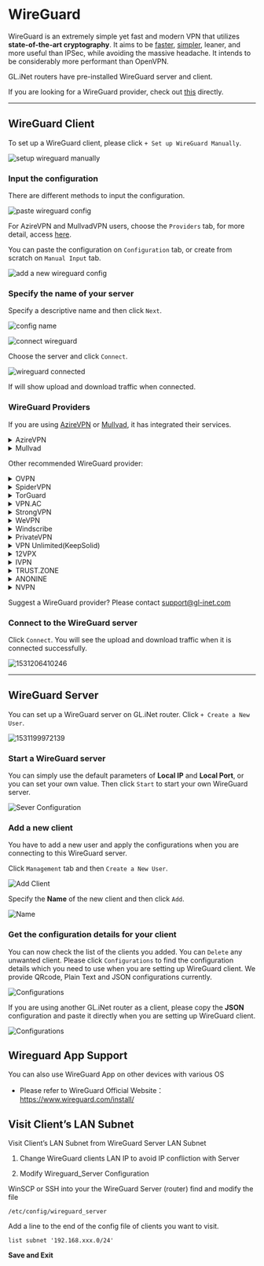 # WireGuard

WireGuard is an extremely simple yet fast and modern VPN that utilizes **state-of-the-art cryptography**. It aims to be [faster](https://www.wireguard.com/performance/), [simpler](https://www.wireguard.com/quickstart/), leaner, and more useful than IPSec, while avoiding the massive headache. It intends to be considerably more performant than OpenVPN. 

GL.iNet routers have pre-installed WireGuard server and client.

If you are looking for a WireGuard provider, check out [this](#wireguard-providers) directly.

---

## WireGuard Client 

To set up a WireGuard client, please click `+ Set up WireGuard Manually`.

![setup wireguard manually](https://static.gl-inet.com/docs/en/3/app/wireguard/setup_wireguard_manually.png)

### Input the configuration

There are different methods to input the configuration.

![paste wireguard config](https://static.gl-inet.com/docs/en/3/app/wireguard/paste_wireguard_config.png)

For AzireVPN and MullvadVPN users, choose the `Providers` tab, for more detail, access [here](#wireguard-providers).

You can paste the configuration on `Configuration` tab, or create from scratch on `Manual Input` tab.

![add a new wireguard config](https://static.gl-inet.com/docs/en/3/app/wireguard/add_a_new_wireguard_config.png)

### Specify the name of your server

Specify a descriptive name and then click `Next`.

![config name](https://static.gl-inet.com/docs/en/3/app/wireguard/input_config_name.png)

![connect wireguard](https://static.gl-inet.com/docs/en/3/app/wireguard/wireguard_connect.png)

Choose the server and click `Connect`.

![wireguard connected](https://static.gl-inet.com/docs/en/3/app/wireguard/wireguard_connected.png)

If will show upload and download traffic when connected.

### WireGuard Providers

If you are using <a href="https://www.azirevpn.com/aff/9x7wisg4" target="_blank">AzireVPN</a> or <a href="https://mullvad.net/" target="_blank">Mullvad</a>, it has integrated their services.

<details>
<summary>AzireVPN</summary>

Select <a href="https://www.azirevpn.com/aff/9x7wisg4" target="_blank">AzireVPN</a> as the provider, enter your User Name and Password and then click `Next`.

![Configuraion](https://static.gl-inet.com/docs/en/3/app/wireguard/setup_azirevpn.png)

It will take several minutes to get configs, please be patient.

</details>

<details>
<summary>Mullvad</summary>

Select Mullvad as the provider, enter your Account Number and then click "Add" to finish the WireGuard Client setup.

![Configuraion](https://static.gl-inet.com/docs/en/3/app/wireguard/setup_mullvadvpn.png)

It will take several minutes to get configs, please be patient.

</details>

Other recommended WireGuard provider:

<details>
<summary>OVPN</summary>
<p><a href="https://www.ovpn.com/en?ref=glinet" target="_blank">Office Website</a></p>
<ol type="1">
<li>
    <p>Login <a href="https://www.ovpn.com/en?ref=glinet" target="_blank">www.ovpn.com</a>, find the menu below to get WireGuard configuration files.</p>
    <p><img alt="" src="https://static.gl-inet.com/docs/en/3/app/wireguard/ovpn/get_wireguard_configuration_files.jpg"/></p>
</li>
<li>
    <p>Click Generate WireGuard keys, choose the server you wanted, then download the config.</p>
    <p><img alt="" src="https://static.gl-inet.com/docs/en/3/app/wireguard/ovpn/download_wireguard_configuration_files.jpg"/></p>
</li>
<li>
    <p>Open the config by text edit software, copy the content.</p>
    <p>The config may contain IPv6 content, as GL.iNet routers is not support IPv6 good enough, so please delete the IPv6 content. I have a example show below, the highlight content is the IPv6 content.</p>
    <p><img alt="remove wireguard ipv6 content" src="https://static.gl-inet.com/docs/en/3/app/wireguard/ovpn/remove_wireguard_ipv6_content.jpg" /></p>
</li>
<li>
    <p>Login web Admin Panel, VPN --> WireGuard Client --> Set up WireGuard Manually</p>
    <p><img alt="setup wireguard manually" src="https://static.gl-inet.com/docs/en/3/app/wireguard/setup_wireguard_manually.png" /></p>
</li>
<li>
    <p>Paste the configuration text to the Configuration windows. Click <b>Next</b></p>
    <p><img alt="paste wireguard config" src="https://static.gl-inet.com/docs/en/3/app/wireguard/add_a_new_wireguard_config.png" /></p>
</li>
<li>
    <p>Specify the name of your server and click <b>Add</b></p>
    <p><img alt="input config name" src="https://static.gl-inet.com/docs/en/3/app/wireguard/input_config_name.png" /></p>
</li>
<li>
    <p>Connect to the WireGuard server by clicking <b>Connect</b></p>
    <p><img alt="connect wireguard" src="https://static.gl-inet.com/docs/en/3/app/wireguard/wireguard_connect.png" /></p>
</li>
<li>
    <p>You will see the upload and download traffic when it is connected successfully.</p>
    <p><img alt="wiregaurd connected" src="https://static.gl-inet.com/docs/en/3/app/wireguard/wireguard_connected.png" /></p>
</li>
</ol>
</details>

<details>
<summary>SpiderVPN</summary>
<p><a href="https://spidervpn.org/#a_aid=5ddfa0372e7ff">Official Website</a></p>
<ol type="1">
<li>
    <p>Login <a href="https://spidervpn.org/#a_aid=5ddfa0372e7ff">www.spidervpn.org</a>, find the section to get your VPN configuration. Follow the steps to get the configuration.</p>
    <p><img alt="get spider vpn configuration" src="https://static.gl-inet.com/docs/en/3/app/wireguard/spidervpn_config_1.jpg" /></p>
</li>
<li>
    <p>Download the vpn configuration</p>
    <p><img alt="download spider vpn configuration" src="https://static.gl-inet.com/docs/en/3/app/wireguard/spidervpn_config_2.jpg" /></p>
</li>
<li>
    <p>Open the config by text edit software, copy the content.</p>
</li>
<li>
    <p>Login web Admin Panel, VPN --> WireGuard Client --> Set up WireGuard Manually</p>
<p><img alt="setup wireguard manually" src="https://static.gl-inet.com/docs/en/3/app/wireguard/setup_wireguard_manually.png" /></p>
</li>
<li>
    <p>Paste the configuration text to the Configuration windows. You need to adjust the format, make sure there is a space on each side of the equals sign. Click <b>Next</b></p>
    <p><img alt="paste wireguard config" src="https://static.gl-inet.com/docs/en/3/app/wireguard/add_a_new_wireguard_config.png" /></p>
</li>
<li>
    <p>Specify the name of your server and click <b>Add</b></p>
    <p><img alt="input config name" src="https://static.gl-inet.com/docs/en/3/app/wireguard/input_config_name.png" /></p>
</li>
<li>
    <p>Connect to the WireGuard server by clicking <b>Connect</b></p>
    <p><img alt="connect wireguard" src="https://static.gl-inet.com/docs/en/3/app/wireguard/wireguard_connect.png" /></p>
</li>
<li>
    <p>You will see the upload and download traffic when it is connected successfully.</p>
    <p><img alt="wiregaurd connected" src="https://static.gl-inet.com/docs/en/3/app/wireguard/wireguard_connected.png" /></p>
</li>
</details>

<details>
<summary>TorGuard</summary>
<p><a href="https://torguard.net/aff.php?aff=3040" target="_blank">Official Website</a></p>
<ol type="1">
<li>
    <p>If you are using <a href="https://torguard.net/aff.php?aff=3040" target="_blank">TorGuard</a>, you need to login the control panel and find <b>Config Generator</b> from the <b>Tools</b> menu. </p>
    <p><img alt="torguard enable wireguard access" src="https://static.gl-inet.com/docs/en/3/app/wireguard/torguard/torguard_menu.jpg" /></p>
</li>
<li>
    <p>On the Config Generator page, choose <b>VPN Tunnel type</b> to WireGuard, select <b>VPN Server</b>, input <b>VPN Username</b> and <b>VPN Password</b>, click <b>Generate Config</b> button, wait a second, you will find the config on <b>Config Output</b> section.</p>
    <p><img alt="torguard generate wireguard config" src="https://static.gl-inet.com/docs/en/3/app/wireguard/torguard/torguard_generate_wireguard_config.png" /></p>
    <p>You can find the <b>VPN Username</b> and <b>VPN Password</b> below</p>
    <p><img alt="torguard vpn username vpn password" src="https://static.gl-inet.com/docs/en/3/app/wireguard/torguard/torguard_vpnusername_vpnpassword.png" /></p>
</li>
<li>
    <p>Copy the config content. Please note that the first line is <b># TorGuard WireGuard Config</b>, delete the first line before copy it.</p>
</li>
<li>
    <p>Login web Admin Panel, VPN --> WireGuard Client --> Set up WireGuard Manually</p>
<p><img alt="setup wireguard manually" src="https://static.gl-inet.com/docs/en/3/app/wireguard/setup_wireguard_manually.png" /></p>
</li>
<li>
    <p>Paste the configuration text to the Configuration windows. Click <b>Next</b></p>
    <p><img alt="paste wireguard config" src="https://static.gl-inet.com/docs/en/3/app/wireguard/add_a_new_wireguard_config.png" /></p>
</li>
<li>
    <p>Specify the name of your server and click <b>Add</b></p>
    <p><img alt="input config name" src="https://static.gl-inet.com/docs/en/3/app/wireguard/input_config_name.png" /></p>
</li>
<li>
    <p>Connect to the WireGuard server by clicking <b>Connect</b></p>
    <p><img alt="connect wireguard" src="https://static.gl-inet.com/docs/en/3/app/wireguard/wireguard_connect.png" /></p>
</li>
<li>
    <p>You will see the upload and download traffic when it is connected successfully.</p>
    <p><img alt="wiregaurd connected" src="https://static.gl-inet.com/docs/en/3/app/wireguard/wireguard_connected.png" /></p>
</li>
</ol>
<p><a href="https://torguard.net/knowledgebase.php?action=displayarticle&id=250" target="_blank">Refer link</a></p>
</details>

<details id="strongvpn">
<summary>VPN.AC</summary>
<p><a href="https://vpn.ac/aff.php?aff=1424" target="_blank">Official Website</a></p>
<ol type="1">
<li>
    <p>If you are using <a href="https://vpn.ac/aff.php?aff=1424" target="_blank">VPN.AC</a>, you need to login the control panel and find WireGuard Manager from the "Services" menu. </p>
    <p><img alt="VPN.AC WireGuard Manager" src="https://static.gl-inet.com/docs/en/3/app/wireguard/vpn.ac_wireguard_manager.jpg" /></p>
</li>
<li>
    <p>Create the config and download.</p>
    <p><img alt="VPN.AC create wireguard profiles" src="https://static.gl-inet.com/docs/en/3/app/wireguard/vpn.ac_create_wireguard_profiles.jpg" /></p>
</li>
<li>
    <p>Extract file, open the config by text edit software, copy the content.</p>
</li>
<li>
    <p>Login web Admin Panel, VPN --> WireGuard Client --> Set up WireGuard Manually</p>
<p><img alt="setup wireguard manually" src="https://static.gl-inet.com/docs/en/3/app/wireguard/setup_wireguard_manually.png" /></p>
</li>
<li>
    <p>Paste the configuration text to the Configuration windows. Click <b>Next</b></p>
    <p><img alt="paste wireguard config" src="https://static.gl-inet.com/docs/en/3/app/wireguard/add_a_new_wireguard_config.png" /></p>
</li>
<li>
    <p>Specify the name of your server and click <b>Add</b></p>
    <p><img alt="input config name" src="https://static.gl-inet.com/docs/en/3/app/wireguard/input_config_name.png" /></p>
</li>
<li>
    <p>Connect to the WireGuard server by clicking <b>Connect</b></p>
    <p><img alt="connect wireguard" src="https://static.gl-inet.com/docs/en/3/app/wireguard/wireguard_connect.png" /></p>
</li>
<li>
    <p>You will see the upload and download traffic when it is connected successfully.</p>
    <p><img alt="wiregaurd connected" src="https://static.gl-inet.com/docs/en/3/app/wireguard/wireguard_connected.png" /></p>
</li>
</ol>
</details>

<details>
<summary>StrongVPN</summary>
<p><a href="https://strongvpn.com/?tr_aid=5ac44bd241ca7" target="_blank">Official Website</a></p>
<ol type="1">
<li>
    <p>If you are using <a href="https://strongvpn.com/?tr_aid=5ac44bd241ca7" target="_blank">StrongVPN</a>, sign in at <a href="https://wg.strongvpn.com" target="_blank">https://wg.strongvpn.com</a></p>
</li>
<li>
    <p>Select a location from the drop down menu, click <b>GENERATE</b>, open the downloaded text file.</p>
    <p><img alt="strongvpn wireguard configuration generator" src="https://static.gl-inet.com/docs/en/3/app/wireguard/strongvpn/strongvpn_wireguard_configuration_generator.png" /></p>
</li>
<li>
    <p>Open the config by text edit software, copy the content.</p>
</li>
<li>
    <p>Login web Admin Panel, VPN --> WireGuard Client --> Set up WireGuard Manually</p>
<p><img alt="setup wireguard manually" src="https://static.gl-inet.com/docs/en/3/app/wireguard/setup_wireguard_manually.png" /></p>
</li>
<li>
    <p>Paste the configuration text to the Configuration windows. Click <b>Next</b></p>
    <p><img alt="paste wireguard config" src="https://static.gl-inet.com/docs/en/3/app/wireguard/add_a_new_wireguard_config.png" /></p>
</li>
<li>
    <p>Specify the name of your server and click <b>Add</b></p>
    <p><img alt="input config name" src="https://static.gl-inet.com/docs/en/3/app/wireguard/input_config_name.png" /></p>
</li>
<li>
    <p>Connect to the WireGuard server by clicking <b>Connect</b></p>
    <p><img alt="connect wireguard" src="https://static.gl-inet.com/docs/en/3/app/wireguard/wireguard_connect.png" /></p>
</li>
<li>
    <p>You will see the upload and download traffic when it is connected successfully.</p>
    <p><img alt="wiregaurd connected" src="https://static.gl-inet.com/docs/en/3/app/wireguard/wireguard_connected.png" /></p>
</li>
</ol>
<p><a href="https://support.strongvpn.com/hc/en-us/articles/360035942554-WireGuard-GLiNet-Routers" target="_blank">Refer link</a></p>
</details>

<details>
<summary>WeVPN</summary>
<p><a href="https://www.wevpn.com/aff/glinet" target="_blank">Official Website</a></p>
<ol type="1">
<li>
    <p>Access the Members Area to make a custom config using the Config Generator.</p>
    <p><img alt="wevpn manual configuration generator" src="https://static.gl-inet.com/docs/en/3/app/wireguard/wevpn/wevpn_1.jpg" /></p>
</li>
<li>
    <p>When you select the Wireguard protocol, you will need to select <b>Add device</b> for the region selected.</p>
    <p><img alt="wevpn manual configuration generator" src="https://static.gl-inet.com/docs/en/3/app/wireguard/wevpn/wevpn_2.jpg" /></p>
</li>
<li>
    <p>Select the Download option. Open it by a text editor, copy the content.</p>
</li>
<li>
    <p>Login web Admin Panel, VPN --> WireGuard Client --> Set up WireGuard Manually</p>
<p><img alt="setup wireguard manually" src="https://static.gl-inet.com/docs/en/3/app/wireguard/setup_wireguard_manually.png" /></p>
</li>
<li>
    <p>Paste the configuration text to the Configuration windows. Click <b>Next</b></p>
    <p><img alt="paste wireguard config" src="https://static.gl-inet.com/docs/en/3/app/wireguard/add_a_new_wireguard_config.png" /></p>
</li>
<li>
    <p>Specify the name of your server and click <b>Add</b></p>
    <p><img alt="input config name" src="https://static.gl-inet.com/docs/en/3/app/wireguard/input_config_name.png" /></p>
</li>
<li>
    <p>Connect to the WireGuard server by clicking <b>Connect</b></p>
    <p><img alt="connect wireguard" src="https://static.gl-inet.com/docs/en/3/app/wireguard/wireguard_connect.png" /></p>
</li>
<li>
    <p>You will see the upload and download traffic when it is connected successfully.</p>
    <p><img alt="wiregaurd connected" src="https://static.gl-inet.com/docs/en/3/app/wireguard/wireguard_connected.png" /></p>
</li>
</ol>

<p><a href="https://wevpn.com/support/hc/en-us/search/click?data=BAh7CjoHaWRsKwgmhcHUUwA6CXR5cGVJIgxhcnRpY2xlBjoGRVQ6CHVybEkiTWh0dHBzOi8vd2V2cG4uemVuZGVzay5jb20vaGMvZW4tdXMvYXJ0aWNsZXMvMzYwMDUxNzM3ODk0LVdpcmVndWFyZC1TZXR1cAY7B1Q6DnNlYXJjaF9pZEkiKTg1MzYyYTliLTFiNjQtNDgxZi1hOTZiLTIzMTE3NzQ4ZGMwMwY7B0Y6CXJhbmtpBg%3D%3D--708754fd43f05b5496036ebe0747c5a6dac84bf3">Refer link</a></p>
</details>

<details>
<summary>Windscribe</summary>
<p><a href="https://windscribe.com/" target="_blank">Official Website</a></p>
<ol type="1">
<li>
    <p>Login then access the <a href="https://windscribe.com/getconfig/wireguard">WireGuard Config Generator</a>. Select location and port you'd like to use, then click Download Config.</p>
    <p><img alt="windscribe WireGuard Config Generator" src="https://static.gl-inet.com/docs/en/3/app/wireguard/windscribe/windscribe_01.jpg" /></p>
</li>
<li>
    <p>Open it by a text editor, copy the content.</p>
</li>
<li>
    <p>Login web Admin Panel, VPN --> WireGuard Client --> Set up WireGuard Manually</p>
<p><img alt="setup wireguard manually" src="https://static.gl-inet.com/docs/en/3/app/wireguard/setup_wireguard_manually.png" /></p>
</li>
<li>
    <p>Paste the configuration text to the Configuration windows. Click <b>Next</b></p>
    <p><img alt="paste wireguard config" src="https://static.gl-inet.com/docs/en/3/app/wireguard/add_a_new_wireguard_config.png" /></p>
</li>
<li>
    <p>Specify the name of your server and click <b>Add</b></p>
    <p><img alt="input config name" src="https://static.gl-inet.com/docs/en/3/app/wireguard/input_config_name.png" /></p>
</li>
<li>
    <p>Connect to the WireGuard server by clicking <b>Connect</b></p>
    <p><img alt="connect wireguard" src="https://static.gl-inet.com/docs/en/3/app/wireguard/wireguard_connect.png" /></p>
</li>
<li>
    <p>You will see the upload and download traffic when it is connected successfully.</p>
    <p><img alt="wiregaurd connected" src="https://static.gl-inet.com/docs/en/3/app/wireguard/wireguard_connected.png" /></p>
</li>
</ol>

</ol>
</details>

<details>
    <summary>PrivateVPN</summary>
    <p><a href="https://affiliate.privatevpn.com/scripts/click.php?a_aid=5e3a511658bc3" target="_blank">Official Website</a></p>
    <ol type="1">
        <li>
            <p>Login then access the <a href="https://privatevpn.com/control-panel" target="_blank">Control panel</a></p>
            <p><img alt="PrivateVPN Control panel" src="https://static.gl-inet.com/docs/en/3/app/wireguard/privatevpn/privatevpn_wireguard_1.jpg" /></p>
        </li>
        <li>
            <p>Select a server</p>
            <p><img alt="select a server" src="https://static.gl-inet.com/docs/en/3/app/wireguard/privatevpn/privatevpn_wireguard_2.jpg" /></p>
        </li>
        <li>
            <p>Click GENERATE CONFIG, then copy the config.</p>
            <p><img alt="generate config" src="https://static.gl-inet.com/docs/en/3/app/wireguard/privatevpn/privatevpn_wireguard_3.jpg" /></p>
        </li>
        <li>
            <p>Paste the configuration text to the Configuration windows. Click <b>Next</b></p>
            <p><img alt="paste wireguard config" src="https://static.gl-inet.com/docs/en/3/app/wireguard/add_a_new_wireguard_config.png" /></p>
        </li>
        <li>
            <p>Specify the name of your server and click <b>Add</b></p>
            <p><img alt="input config name" src="https://static.gl-inet.com/docs/en/3/app/wireguard/input_config_name.png" /></p>
        </li>
        <li>
            <p>Connect to the WireGuard server by clicking <b>Connect</b></p>
            <p><img alt="connect wireguard" src="https://static.gl-inet.com/docs/en/3/app/wireguard/wireguard_connect.png" /></p>
        </li>
        <li>
            <p>You will see the upload and download traffic when it is connected successfully.</p>
            <p><img alt="wiregaurd connected" src="https://static.gl-inet.com/docs/en/3/app/wireguard/wireguard_connected.png" /></p>
        </li>
    </ol>
</details>

<details>
<summary>VPN Unlimited(KeepSolid)</summary>
<p><a href="https://keepsolid.g2afse.com/click?pid=270&offer_id=7" target="_blank">Official Website</a></p>
<ol type="1">
<li>
    <p>If you are using <a href="https://keepsolid.g2afse.com/click?pid=270&offer_id=7" target="_blank">VPN Unlimited</a>, sign in to your <a href="https://my.keepsolid.com/" target="_blank">User Office</a> > select the VPN Unlimited® application > click <b>Manage</b>.</p>
    <p><img alt="vpn unlimited setup on gl.inet router" src="https://static.gl-inet.com/docs/en/3/app/wireguard/vpnunlimited/01.jpg" /></p>
</li>
<li>
    <p>Press the field under <b>Device</b> and click <b>Manually create a new device…</b> > set it’s custom name, for example WireGuard  > choose appropriate location of the <b>Server</b> > select the <b>WireGuard</b>® protocol from the dropdown menu > click <b>Generate</b>. </p>
    <p><img alt="vpn unlimited setup on gl.inet router" src="https://static.gl-inet.com/docs/en/3/app/wireguard/vpnunlimited/02.jpg" /></p>
</li>
<li>
    <p>The configuration parameters will then appear below in the text format. You’ll need them for further configuration of your GL.iNet router.</p>
    <p><img alt="vpn unlimited setup on gl.inet router" src="https://static.gl-inet.com/docs/en/3/app/wireguard/vpnunlimited/03.jpg" /></p>
</li>
<li>
    <p>Login web Admin Panel, VPN --> WireGuard Client --> Set up WireGuard Manually</p>
<p><img alt="setup wireguard manually" src="https://static.gl-inet.com/docs/en/3/app/wireguard/setup_wireguard_manually.png" /></p>
</li>

<li>
    <p>The <b>Add a New WireGuard</b>® <b>Client</b> window will appear. In the <b>Configuration</b> tab, paste the details of the manual configuration settings you’ve generated before: </p>

    <p>
    [Interface]</br>
    PrivateKey = <i>paste the PrivateKey from your User Office</i></br>
    ListenPort = <i>paste the ListenPort details</i></br>
    Address = <i>paste Address information</i></br>
    DNS = <i>paste DNS details from the User Office</i></br>
    </br>
    [Peer]</br>
    PublicKey = <i>paste PublicKey from the User Office</i></br>
    PresharedKey = <i>paste PresharedKey details</i></br>
    AllowedIPs = <i>paste AllowedIPs details</i></br>
    Endpoint = <i>paste Endpoint information</i></br>
    </p>
    <p><img alt="vpn unlimited setup on gl.inet router" src="https://static.gl-inet.com/docs/en/3/app/wireguard/vpnunlimited/add_a_new_wireguard_config.png" /></p>

    <p>Once completed, click <b>Add</b>.</p>
</li>

<li>
    <p>Specify the name of your server and click <b>Add</b></p>
    <p><img alt="input config name" src="https://static.gl-inet.com/docs/en/3/app/wireguard/input_config_name.png" /></p>
</li>
<li>
    <p>Connect to the WireGuard server by clicking <b>Connect</b></p>
    <p><img alt="connect wireguard" src="https://static.gl-inet.com/docs/en/3/app/wireguard/wireguard_connect.png" /></p>
</li>
<li>
    <p>You will see the upload and download traffic when it is connected successfully.</p>
    <p><img alt="wiregaurd connected" src="https://static.gl-inet.com/docs/en/3/app/wireguard/wireguard_connected.png" /></p>
</li>
</ol>

<p><a href="https://www.vpnunlimitedapp.com/help/manuals/wireguard-setup-on-glinet-router" target="_blank">Refer link</a></p>
</details>

<details id="ivpnid">
<summary>12VPX</summary>
<p><a href="https://12vpx.com/?aff=1174" target="_blank">Official Website</a></p>
<ol type="1">
    <li>
        <p>If you are using <a href="https://12vpx.com/?aff=1174" target="_blank">12VPX</a>, login then access <a href="https://12vpx.com/setup/wireguard" target="_blank">this page</a>, you will see the configs of all servers.
    </li>
    <li>
        <p>Copy the wireguard config.</p>
    </li>
    <li>
        <p>Login web Admin Panel, VPN --> WireGuard Client --> Set up WireGuard Manually</p>
    <p><img alt="setup wireguard manually" src="https://static.gl-inet.com/docs/en/3/app/wireguard/setup_wireguard_manually.png" /></p>
    </li>
    <li>
        <p>Paste the configuration text to the Configuration windows. Click <b>Next</b></p>
        <p><img alt="paste wireguard config" src="https://static.gl-inet.com/docs/en/3/app/wireguard/add_a_new_wireguard_config.png" /></p>
    </li>
    <li>
        <p>Specify the name of your server and click <b>Add</b></p>
        <p><img alt="input config name" src="https://static.gl-inet.com/docs/en/3/app/wireguard/input_config_name.png" /></p>
    </li>
    <li>
        <p>Connect to the WireGuard server by clicking <b>Connect</b></p>
        <p><img alt="connect wireguard" src="https://static.gl-inet.com/docs/en/3/app/wireguard/wireguard_connect.png" /></p>
    </li>
    <li>
        <p>You will see the upload and download traffic when it is connected successfully.</p>
        <p><img alt="wiregaurd connected" src="https://static.gl-inet.com/docs/en/3/app/wireguard/wireguard_connected.png" /></p>
    </li>
</details>

<details>
<summary>IVPN</summary>
<p><a href="https://www.ivpn.net/" target="_blank">Official Website</a></p>
<ol type="1">
    <li>
        <p>If you are using <a href="https://www.ivpn.net/" target="_blank">IVPN</a>, you need to generate the WireGuard config manually. Follow the guide base on your OS.</p>
        <p><a href="https://www.ivpn.net/setup/windows-10-wireguard/" target="_blank">Windows</a>, <a href="https://www.ivpn.net/setup/macos-wireguard/" target="_blank">macOS</a>, <a href="https://www.ivpn.net/setup/linux-wireguard/" target="_blank">Linux</a></p>
    </li>
    <li>
        <p>After generated the config, copy it.</p>     
    </li>
    <li>
        <p>Login web Admin Panel, VPN --> WireGuard Client --> Set up WireGuard Manually</p>
    <p><img alt="setup wireguard manually" src="https://static.gl-inet.com/docs/en/3/app/wireguard/setup_wireguard_manually.png" /></p>
    </li>
    <li>
        <p>Paste the configuration text to the Configuration windows. Click <b>Next</b></p>
        <p><img alt="paste wireguard config" src="https://static.gl-inet.com/docs/en/3/app/wireguard/add_a_new_wireguard_config.png" /></p>
    </li>
    <li>
        <p>Specify the name of your server and click <b>Add</b></p>
        <p><img alt="input config name" src="https://static.gl-inet.com/docs/en/3/app/wireguard/input_config_name.png" /></p>
    </li>
    <li>
        <p>Connect to the WireGuard server by clicking <b>Connect</b></p>
        <p><img alt="connect wireguard" src="https://static.gl-inet.com/docs/en/3/app/wireguard/wireguard_connect.png" /></p>
    </li>
    <li>
        <p>You will see the upload and download traffic when it is connected successfully.</p>
        <p><img alt="wiregaurd connected" src="https://static.gl-inet.com/docs/en/3/app/wireguard/wireguard_connected.png" /></p>
    </li>
</ol>
<p><a href="https://www.ivpn.net/setup/gnu-linux-wireguard.html" target="_blank">Refer link</a></p>
</details>

<details>
<summary>TRUST.ZONE</summary>
<p><a href="https://trust.zone/" target="_blank">Official Website</a></p>
<ol type="1">
    <li>
        <p>Access <a href="https://trust.zone/setup">https://trust.zone/setup</a> and login</p>
    </li>
    <li>
        <p>Scroll down to the WireGuard section, choose the port you want, then download a config of specific server or a zip file of all configs</p>
    </li>
    <li>
        <p>Extract and open it by a text editor, copy the content.</p>
    </li>
    <li>
        <p>Login web Admin Panel, VPN --> WireGuard Client --> Set up WireGuard Manually</p>
    <p><img alt="setup wireguard manually" src="https://static.gl-inet.com/docs/en/3/app/wireguard/setup_wireguard_manually.png" /></p>
    </li>
    <li>
        <p>Paste the configuration text to the Configuration windows. Click <b>Next</b></p>
        <p><img alt="paste wireguard config" src="https://static.gl-inet.com/docs/en/3/app/wireguard/add_a_new_wireguard_config.png" /></p>
    </li>
    <li>
        <p>Specify the name of your server and click <b>Add</b></p>
        <p><img alt="input config name" src="https://static.gl-inet.com/docs/en/3/app/wireguard/input_config_name.png" /></p>
    </li>
    <li>
        <p>Connect to the WireGuard server by clicking <b>Connect</b></p>
        <p><img alt="connect wireguard" src="https://static.gl-inet.com/docs/en/3/app/wireguard/wireguard_connect.png" /></p>
    </li>
    <li>
        <p>You will see the upload and download traffic when it is connected successfully.</p>
        <p><img alt="wiregaurd connected" src="https://static.gl-inet.com/docs/en/3/app/wireguard/wireguard_connected.png" /></p>
    </li>
</ol>
</details>

<details id="nvpn">
<summary>ANONINE</summary>
<p><a href="https://anonine.com/" target="_blank">Official Website</a></p>
<ol type="1">
    <li>
        <p>Fellow the guide below to generate WireGuard configs.
        <p><a href="https://help.anonine.com/support/solutions/articles/5000817193-anonine-wireguard-installation-guide-for-windows-10" target="_blank">Windows</a>, <a href="https://help.anonine.com/support/solutions/articles/5000817206-anonine-wireguard-installation-guide-for-macos" target="_blank">macOS</a>, <a href="https://help.anonine.com/support/solutions/articles/5000817191--anonine-wireguard-installation-guide-for-ubuntu-18-04" target="_blank">Ubuntu</a>, <a href="https://help.anonine.com/support/solutions/articles/5000817310--anonine-wireguard-installation-for-android" target="_blank">Android</a>, <a href="https://help.anonine.com/support/solutions/articles/5000823286--anonine-wireguard-installation-for-ios" target="_blank">iOS</a></p>
    </li>
    <li>
        <p>After generated the config, copy it.</p>
    </li>
    <li>
        <p>Login web Admin Panel, VPN --> WireGuard Client --> Set up WireGuard Manually</p>
    <p><img alt="setup wireguard manually" src="https://static.gl-inet.com/docs/en/3/app/wireguard/setup_wireguard_manually.png" /></p>
    </li>
    <li>
        <p>Paste the configuration text to the Configuration windows. Click <b>Next</b></p>
        <p><img alt="paste wireguard config" src="https://static.gl-inet.com/docs/en/3/app/wireguard/add_a_new_wireguard_config.png" /></p>
    </li>
    <li>
        <p>Specify the name of your server and click <b>Add</b></p>
        <p><img alt="input config name" src="https://static.gl-inet.com/docs/en/3/app/wireguard/input_config_name.png" /></p>
    </li>
    <li>
        <p>Connect to the WireGuard server by clicking <b>Connect</b></p>
        <p><img alt="connect wireguard" src="https://static.gl-inet.com/docs/en/3/app/wireguard/wireguard_connect.png" /></p>
    </li>
    <li>
        <p>You will see the upload and download traffic when it is connected successfully.</p>
        <p><img alt="wiregaurd connected" src="https://static.gl-inet.com/docs/en/3/app/wireguard/wireguard_connected.png" /></p>
    </li>
</ol>
</details>

<details>
<summary>NVPN</summary>
<p><a href="https://www.nvpn.net/" target="_blank">Official Website</a></p>
<ol type="1">
    <li>
        <p>Fellow the guide <a href="https://support.nvpn.net/Knowledgebase/Article/View/428/0/how-to-use-our-wireguard#windows" target="_blank">here</a> to create the config.</p>
    </li>
    <li>
        <p>After generated the config, copy it.</p>
    </li>
    <li>
        <p>Login web Admin Panel, VPN --> WireGuard Client --> Set up WireGuard Manually</p>
    <p><img alt="setup wireguard manually" src="https://static.gl-inet.com/docs/en/3/app/wireguard/setup_wireguard_manually.png" /></p>
    </li>
    <li>
        <p>Paste the configuration text to the Configuration windows. Click <b>Next</b></p>
        <p><img alt="paste wireguard config" src="https://static.gl-inet.com/docs/en/3/app/wireguard/add_a_new_wireguard_config.png" /></p>
    </li>
    <li>
        <p>Specify the name of your server and click <b>Add</b></p>
        <p><img alt="input config name" src="https://static.gl-inet.com/docs/en/3/app/wireguard/input_config_name.png" /></p>
    </li>
    <li>
        <p>Connect to the WireGuard server by clicking <b>Connect</b></p>
        <p><img alt="connect wireguard" src="https://static.gl-inet.com/docs/en/3/app/wireguard/wireguard_connect.png" /></p>
    </li>
    <li>
        <p>You will see the upload and download traffic when it is connected successfully.</p>
        <p><img alt="wiregaurd connected" src="https://static.gl-inet.com/docs/en/3/app/wireguard/wireguard_connected.png" /></p>
    </li>
</ol>
</details>

Suggest a WireGuard provider? Please contact [support@gl-inet.com](mailto:support@gl-inet.com)

### Connect to the WireGuard server

Click `Connect`. You will see the upload and download traffic when it is connected successfully.

![1531206410246](https://static.gl-inet.com/docs/en/3/app/wireguard/WGC5.png)

---

## WireGuard Server

You can set up a WireGuard server on GL.iNet router. Click `+ Create a New User`.

![1531199972139](https://static.gl-inet.com/docs/en/3/app/wireguard/WGS1.png)

### Start a WireGuard server

You can simply use the default parameters of **Local IP** and **Local Port**, or you can set your own value. Then click `Start` to start your own WireGuard server. 

![Sever Configuration](https://static.gl-inet.com/docs/en/3/app/wireguard/WGS2.png)



### Add a new client

You have to add a new user and apply the configurations when you are connecting to this WireGuard server.

Click `Management` tab and then `Create a New User`. 

![Add Client](https://static.gl-inet.com/docs/en/3/app/wireguard/WGS3.png)



Specify the **Name** of the new client and then click `Add`.

![Name](https://static.gl-inet.com/docs/en/3/app/wireguard/WGS4.png)



### Get the configuration details for your client

You can now check the list of the clients you added. You can `Delete` any unwanted client. Please click `Configurations` to find the configuration details which you need to use when you are setting up WireGuard client. We provide QRcode, Plain Text and JSON configurations currently.

![Configurations](https://static.gl-inet.com/docs/en/3/app/wireguard/configurations.jpg)



If you are using another GL.iNet router as a client, please copy the **JSON** configuration and paste it directly when you are setting up WireGuard client.

![Configurations](https://static.gl-inet.com/docs/en/3/app/wireguard/json.jpg)


## Wireguard App Support

You can also use WireGuard App on other devices with various OS

- Please refer to WireGuard Official Website： <https://www.wireguard.com/install/>


## Visit Client’s LAN Subnet

Visit Client’s LAN Subnet from WireGuard Server LAN Subnet

1) Change WireGuard clients LAN IP to avoid IP confliction with Server

2) Modify Wireguard_Server Configuration

WinSCP or SSH into your the WireGuard Server (router) find and modify the file

```shell
/etc/config/wireguard_server
```

Add a line to the end of the config file of clients you want to visit.

```shell
list subnet '192.168.xxx.0/24'
```

**Save and Exit**



